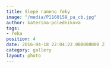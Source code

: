 ```yaml
---
title: Slepé rameno řeky
image: "/media/P1160159_pa_cb.jpg"
author: katerina-polednikova
tags:
- řeka
position: 4
date: 2016-04-18 22:04:22.000000000 Z
category: gallery
layout: photo
---
```

